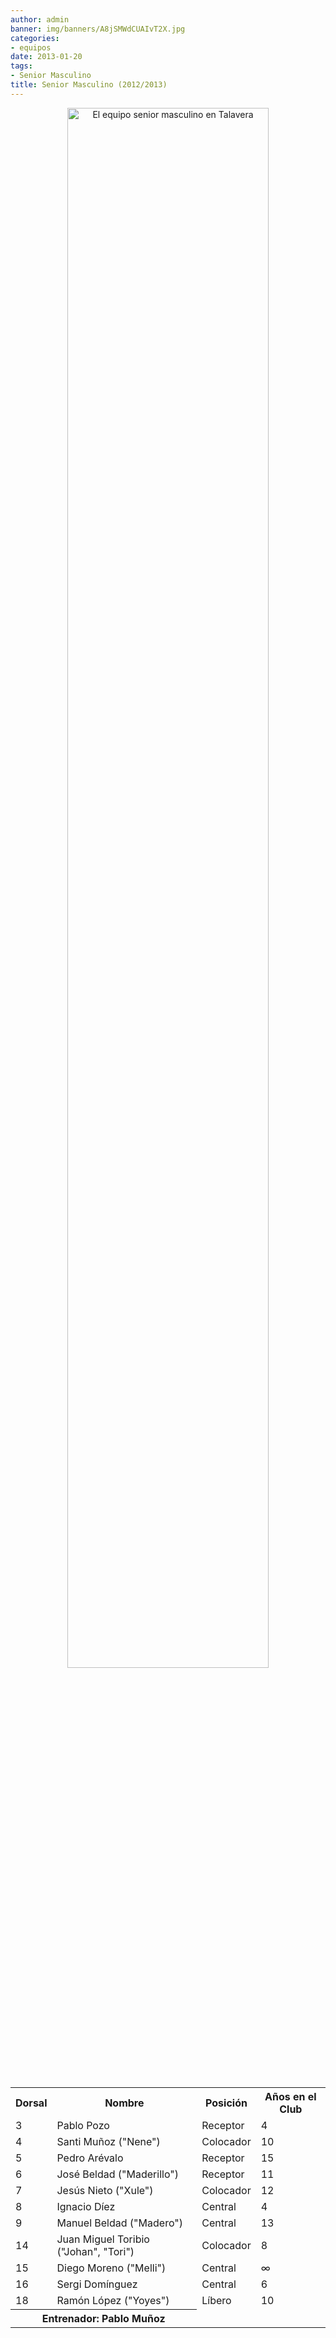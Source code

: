 ```yaml
---
author: admin
banner: img/banners/A8jSMWdCUAIvT2X.jpg
categories:
- equipos
date: 2013-01-20
tags:
- Senior Masculino
title: Senior Masculino (2012/2013)
---
```


<center>
<a target="_new" href="http://www.advmiguelturra.org/img/banners/A8jSMWdCUAIvT2X.jpg">
<img alt="El equipo senior masculino en Talavera" width="80%" align="center" src="http://www.advmiguelturra.org/img/banners/A8jSMWdCUAIvT2X.jpg"/> </a>
</center>

<p>&nbsp;</p>

<table align="center">
  <tr>
	<th>Dorsal</th>
	<th>Nombre</th>
	<th>Posición</th>
	<th>Años en el Club</th>
  </tr>

  <tr>
	<td>3</td>
	<td>Pablo Pozo</td>
	<td>Receptor</td>
	<td>4</td>
  </tr>

  <tr>
	<td>4</td>
	<td>Santi Muñoz ("Nene")</td>
	<td>Colocador</td>
	<td>10</td>
  </tr>

  <tr>
	<td>5</td>
	<td>Pedro Arévalo</td>
	<td>Receptor</td>
	<td>15</td>
  </tr>

  <tr>
	<td>6</td>
	<td>José Beldad ("Maderillo")</td>
	<td>Receptor</td>
	<td>11</td>
  </tr>

  <tr>
	<td>7</td>
	<td>Jesús Nieto ("Xule")</td>
	<td>Colocador</td>
	<td>12</td>
  </tr>

  <tr>
	<td>8</td>
	<td>Ignacio Díez</td>
	<td>Central</td>
	<td>4</td>
  </tr>

  <tr>
	<td>9</td>
	<td>Manuel Beldad ("Madero")</td>
	<td>Central</td>
	<td>13</td>
  </tr>

  <tr>
	<td>14</td>
	<td>Juan Miguel Toribio ("Johan", "Tori")</td>
	<td>Colocador</td>
	<td>8</td>
  </tr>

  <tr>
	<td>15</td>
	<td>Diego Moreno ("Melli")</td>
	<td>Central</td>
	<td>&infin;</td>
  </tr>

  <tr>
	<td>16</td>
	<td>Sergi Domínguez</td>
	<td>Central</td>
	<td>6</td>
  </tr>

  <tr>
	<td>18</td>
	<td>Ramón López ("Yoyes")</td>
	<td>Líbero</td>
	<td>10</td>
  </tr>

  <tr>
	<th colspan="2">Entrenador: Pablo Muñoz</td>
  </tr>
</table>
<!-- break -->

